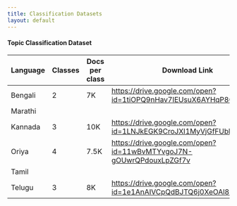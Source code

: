 ```yaml
---
title: Classification Datasets
layout: default
---
```




#### Topic Classification Dataset

| Language | Classes | Docs per class | Download Link                                                |
| -------- | ------- | -------------- | ------------------------------------------------------------ |
| Bengali  | 2       | 7K             | https://drive.google.com/open?id=1tiOPQ9nHav7IEUsuX6AYHqP8OkoHLT2x |
| Marathi  |         |                |                                                              |
| Kannada  | 3       | 10K            | https://drive.google.com/open?id=1LNJkEGK9CroJXI1MyVjGfFUbh8kX7E5n |
| Oriya    | 4       | 7.5K           | https://drive.google.com/open?id=11wBvMTYvgoJ7N-gOUwrQPdouxLpZGf7v |
| Tamil    |         |                |                                                              |
| Telugu   | 3       | 8K             | https://drive.google.com/open?id=1e1AnAIVCpQdBJTQ6j0XeOAl81b5wLIRb |